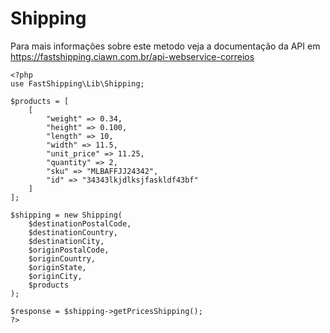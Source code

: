 # Shipping

Para mais informações sobre este metodo veja a documentação da API em https://fastshipping.ciawn.com.br/api-webservice-correios

```
<?php
use FastShipping\Lib\Shipping;

$products = [
    [
        "weight" => 0.34,
        "height" => 0.100,
        "length" => 10,
        "width" => 11.5,
        "unit_price" => 11.25,
        "quantity" => 2,
        "sku" => "MLBAFFJJ24342",
        "id" => "34343lkjdlksjfaskldf43bf"
    ]
];

$shipping = new Shipping(
	$destinationPostalCode,
	$destinationCountry,
	$destinationCity,
	$originPostalCode,
	$originCountry,
	$originState,
	$originCity,
	$products
);

$response = $shipping->getPricesShipping();
?>
```